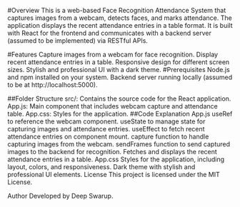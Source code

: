 #Overview
This is a web-based Face Recognition Attendance System that captures images from a webcam, detects faces, and marks attendance. The application displays the recent attendance entries in a table format. It is built with React for the frontend and communicates with a backend server (assumed to be implemented) via RESTful APIs.

#Features
Capture images from a webcam for face recognition.
Display recent attendance entries in a table.
Responsive design for different screen sizes.
Stylish and professional UI with a dark theme.
#Prerequisites
Node.js and npm installed on your system.
Backend server running locally (assumed to be at http://localhost:5000).

##Folder Structure
src/: Contains the source code for the React application.
App.js: Main component that includes webcam capture and attendance table.
App.css: Styles for the application.
##Code Explanation
App.js
useRef to reference the webcam component.
useState to manage state for capturing images and attendance entries.
useEffect to fetch recent attendance entries on component mount.
capture function to handle capturing images from the webcam.
sendFrames function to send captured images to the backend for recognition.
Fetches and displays the recent attendance entries in a table.
App.css
Styles for the application, including layout, colors, and responsiveness.
Dark theme with stylish and professional UI elements.
License
This project is licensed under the MIT License.

Author
Developed by Deep Swarup.
